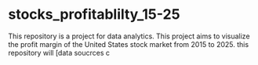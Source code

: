 # stocks_profitablilty_15-25

This repository is a project for data analytics. This project aims to visualize the profit margin of the United States stock market from 2015 to 2025.
this repository will [data soucrces c
